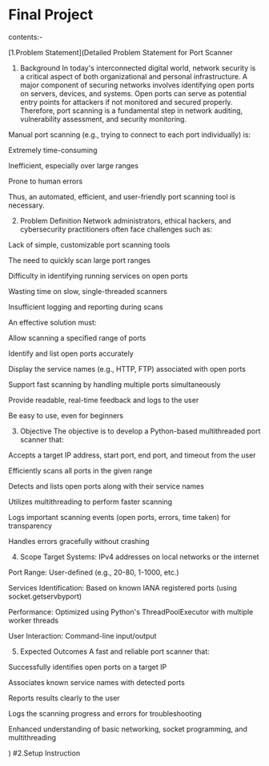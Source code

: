 # Final Project

contents:-

[1.Problem Statement](Detailed Problem Statement for Port Scanner
1. Background
In today's interconnected digital world, network security is a critical aspect of both organizational and personal infrastructure. A major component of securing networks involves identifying open ports on servers, devices, and systems.
Open ports can serve as potential entry points for attackers if not monitored and secured properly. Therefore, port scanning is a fundamental step in network auditing, vulnerability assessment, and security monitoring.

Manual port scanning (e.g., trying to connect to each port individually) is:

Extremely time-consuming

Inefficient, especially over large ranges

Prone to human errors

Thus, an automated, efficient, and user-friendly port scanning tool is necessary.

2. Problem Definition
Network administrators, ethical hackers, and cybersecurity practitioners often face challenges such as:

Lack of simple, customizable port scanning tools

The need to quickly scan large port ranges

Difficulty in identifying running services on open ports

Wasting time on slow, single-threaded scanners

Insufficient logging and reporting during scans

An effective solution must:

Allow scanning a specified range of ports

Identify and list open ports accurately

Display the service names (e.g., HTTP, FTP) associated with open ports

Support fast scanning by handling multiple ports simultaneously

Provide readable, real-time feedback and logs to the user

Be easy to use, even for beginners

3. Objective
The objective is to develop a Python-based multithreaded port scanner that:

Accepts a target IP address, start port, end port, and timeout from the user

Efficiently scans all ports in the given range

Detects and lists open ports along with their service names

Utilizes multithreading to perform faster scanning

Logs important scanning events (open ports, errors, time taken) for transparency

Handles errors gracefully without crashing

4. Scope
Target Systems: IPv4 addresses on local networks or the internet

Port Range: User-defined (e.g., 20-80, 1-1000, etc.)

Services Identification: Based on known IANA registered ports (using socket.getservbyport)

Performance: Optimized using Python's ThreadPoolExecutor with multiple worker threads

User Interaction: Command-line input/output

5. Expected Outcomes
A fast and reliable port scanner that:

Successfully identifies open ports on a target IP

Associates known service names with detected ports

Reports results clearly to the user

Logs the scanning progress and errors for troubleshooting

Enhanced understanding of basic networking, socket programming, and multithreading

)
#2.Setup Instruction     
                                                            


     
   


 

